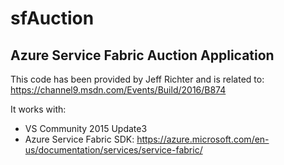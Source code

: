 # sfAuction
## Azure Service Fabric Auction Application

This code has been provided by Jeff Richter and is related to:
https://channel9.msdn.com/Events/Build/2016/B874

It works with:
* VS Community 2015 Update3
* Azure Service Fabric SDK: https://azure.microsoft.com/en-us/documentation/services/service-fabric/

